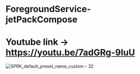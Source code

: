 # ForegroundService-jetPackCompose

# Youtube link -> https://youtu.be/7adGRg-9IuU

![SPRK_default_preset_name_custom – 32](https://user-images.githubusercontent.com/51374446/149817001-4564c34d-95c1-4a32-8eb0-a210d8ceae1b.png)
